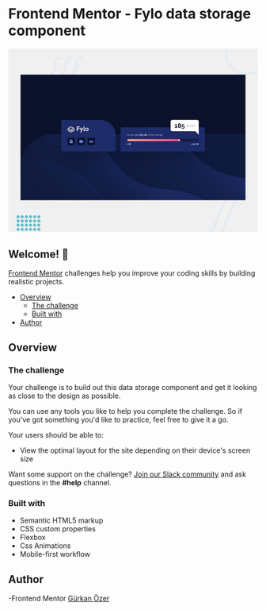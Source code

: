 # Frontend Mentor - Fylo data storage component

![Design preview for the Fylo data storage component coding challenge](./design/desktop-preview.jpg)

## Welcome! 👋

[Frontend Mentor](https://www.frontendmentor.io) challenges help you improve your coding skills by building realistic projects.


- [Overview](#overview)
  - [The challenge](#the-challenge)
  - [Built with](#built-with)
- [Author](#author)

## Overview

### The challenge

Your challenge is to build out this data storage component and get it looking as close to the design as possible.

You can use any tools you like to help you complete the challenge. So if you've got something you'd like to practice, feel free to give it a go.

Your users should be able to:

- View the optimal layout for the site depending on their device's screen size

Want some support on the challenge? [Join our Slack community](https://www.frontendmentor.io/slack) and ask questions in the **#help** channel.

### Built with

- Semantic HTML5 markup
- CSS custom properties
- Flexbox
- Css Animations
- Mobile-first workflow


## Author

-Frontend Mentor [Gürkan Özer](https://www.frontendmentor.io/profile/gurkanozer)